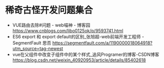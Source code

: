 # 稀奇古怪开发问题集合
* VUE路由去除#问题 - web喵神 - 博客园
https://www.cnblogs.com/libo0125ok/p/9593741.html
* ES6 export 和 export default的区别_张旭超-web前端开发工程师 - SegmentFault 思否
https://segmentfault.com/a/1190000018064918?utm_source=tag-newest
* vue在父组件中改变子组件中的某个样式_追风Programer的博客-CSDN博客
https://blog.csdn.net/weixin_40920953/article/details/85402618